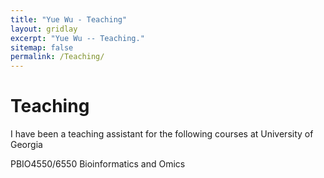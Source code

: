```yaml
---
title: "Yue Wu - Teaching"
layout: gridlay
excerpt: "Yue Wu -- Teaching."
sitemap: false
permalink: /Teaching/
---
```



# Teaching
I have been a teaching assistant for the following courses at University of Georgia

PBIO4550/6550 Bioinformatics and Omics
